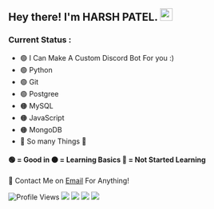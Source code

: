 <h2> Hey there! I'm HARSH PATEL. <img src="https://github.com/souvikguria98/souvikguria98/blob/master/Hi.gif" width="25"></h2>

### Current Status : 
  - 🟢 I Can Make A Custom Discord Bot For you :)
  - 🟢 Python
  - 🟢 Git
  - 🟢 Postgree
  - 🟠 MySQL
  - 🟠 JavaScript
  - 🟠 MongoDB
  - 🔴 So many Things 🤡

#### 🟢 = Good in 🟠 = Learning Basics 🔴 = Not Started Learning

👀 Contact Me on [Email](mailto:harshnpatel9@gmail.com) For Anything! 

![Profile Views](https://komarev.com/ghpvc/?username=HarshPatel5940&label=Profile-Views)
[![](https://img.shields.io/static/v1?label=HARSHPATEL&logo=github&message=Follow&color=black)](https://github.com/HarshPatel5940)
[![](https://img.shields.io/static/v1?label=MyDiscordServer&logo=Discord&message=JoinNow&color=cyan)](https://discord.gg/WFVB3k5Dfq)
[![](https://img.shields.io/static/v1?label=HARSHPATEL&logo=twitter&message=Follow&color=purple)](https://twitter.com/intent/follow?screen_name=HarshPatelN1)
[![](https://img.shields.io/static/v1?label=Fiver&message=Check-my-gig&color=leafgreen)](https://www.fiverr.com/share/r90egx)
